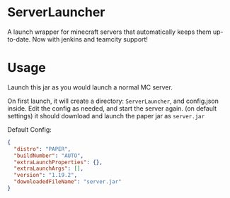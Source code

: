 # ServerLauncher
A launch wrapper for minecraft servers that automatically keeps them up-to-date. Now with jenkins and teamcity support!

# Usage
Launch this jar as you would launch a normal MC server.

On first launch, it will create a directory: `ServerLauncher`, and config.json inside.
Edit the config as needed, and start the server again.
(on default settings) it should download and launch the paper jar as `server.jar`

Default Config:
```json
{
  "distro": "PAPER",
  "buildNumber": "AUTO",
  "extraLaunchProperties": {},
  "extraLaunchArgs": [],
  "version": "1.19.2",
  "downloadedFileName": "server.jar"
}
```
